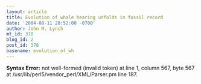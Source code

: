 ```yaml
---
layout: article
title: Evolution of whale hearing unfolds in fossil record
date: '2004-08-11 20:52:00 -0700'
author: John M. Lynch
mt_id: 378
blog_id: 2
post_id: 378
basename: evolution_of_wh
---
```

<p><strong>Syntax Error:</strong> 
not well-formed (invalid token) at line 1, column 567, byte 567 at /usr/lib/perl5/vendor_perl/XML/Parser.pm line 187.
</p>
